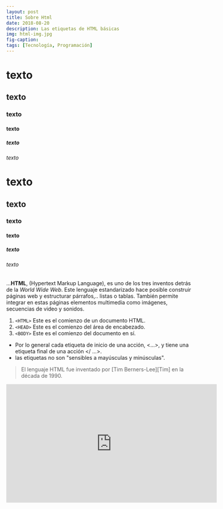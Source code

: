 ```yaml
---
layout: post
title: Sobre Html
date: 2018-08-20
description: Las etiquetas de HTML básicas
img: html-img.jpg 
fig-caption: 
tags: [Tecnología, Programación]
---
```


<h1>texto</h1>
<h2>texto</h2>
<h3>texto</h3>
<h4>texto</h4>
<h5>texto</h5>
<h6>texto</h6>

# texto
## texto
### texto
#### texto
##### texto
###### texto

...**HTML**, (Hypertext Markup Language), es uno de los tres inventos detrás de la *World Wide Web*. Este lenguaje estandarizado hace posible construir páginas web y estructurar párrafos,.. listas o tablas. También permite integrar en estas páginas elementos multimedia como imágenes, secuencias de video y sonidos.

1. `<HTML>` 	Este es el comienzo de un documento HTML.
2. `<HEAD>` 	Este es el comienzo del área de encabezado.
3. `<BODY>` 	Este es el comienzo del documento en sí.

* Por lo general cada etiqueta de inicio de una acción, <...>,  y tiene una etiqueta final de una acción </ ...>.
* las etiquetas no son "sensibles a mayúsculas y minúsculas".  

> El lenguaje HTML fue inventado por [Tim Berners-Lee][Tim] en la década de 1990.

<iframe width="560" height="315" src="https://www.youtube.com/embed/N6PXdh_SYD4" frameborder="0" allow="autoplay; encrypted-media" allowfullscreen></iframe>
